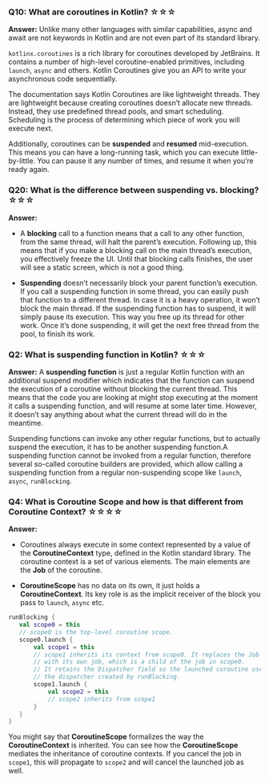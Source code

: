 ### Q10: What are coroutines in Kotlin? ☆☆☆

**Answer:**
Unlike many other languages with similar capabilities, async and await are not keywords in Kotlin and are not even part of its standard library. 

`kotlinx.coroutines` is a rich library for coroutines developed by JetBrains. It contains a number of high-level coroutine-enabled primitives, including `launch`, `async` and others. Kotlin Coroutines give you an API to write your asynchronous code sequentially. 

The documentation says Kotlin Coroutines are like lightweight threads. They are lightweight because creating coroutines doesn’t allocate new threads. Instead, they use predefined thread pools, and smart scheduling. Scheduling is the process of determining which piece of work you will execute next.

Additionally, coroutines can be **suspended** and **resumed** mid-execution. This means you can have a long-running task, which you can execute little-by-little. You can pause it any number of times, and resume it when you’re ready again. 

### Q20: What is the difference between suspending vs. blocking? ☆☆☆

**Answer:**
* A **blocking** call to a function means that a call to any other function, from the same thread, will halt the parent’s execution. Following up, this means that if you make a blocking call on the main thread’s execution, you effectively freeze the UI. Until that blocking calls finishes, the user will see a static screen, which is not a good thing.

* **Suspending** doesn’t necessarily block your parent function’s execution. If you call a suspending function in some thread, you can easily push that function to a different thread. In case it is a heavy operation, it won’t block the main thread. If the suspending function has to suspend, it will simply pause its execution. This way you free up its thread for other work. Once it’s done suspending, it will get the next free thread from the pool, to finish its work.

### Q2: What is suspending function in Kotlin? ☆☆☆

**Answer:**
A **suspending function** is just a regular Kotlin function with an additional suspend modifier which indicates that the function can suspend the execution of a coroutine without blocking the current thread. This means that the code you are looking at might stop executing at the moment it calls a suspending function, and will resume at some later time. However, it doesn’t say anything about what the current thread will do in the meantime.

Suspending functions can invoke any other regular functions, but to actually suspend the execution, it has to be another suspending function.A suspending function cannot be invoked from a regular function, therefore several so-called coroutine builders are provided, which allow calling a suspending function from a regular non-suspending scope like `launch`, `async`, `runBlocking`.

### Q4: What is Coroutine Scope and how is that different from Coroutine Context? ☆☆☆☆

**Answer:**
* Coroutines always execute in some context represented by a value of the **CoroutineContext** type, defined in the Kotlin standard library. The coroutine context is a set of various elements. The main elements are the **Job** of the coroutine.

* **CoroutineScope** has no data on its own, it just holds a **CoroutineContext**. Its key role is as the implicit receiver of the block you pass to `launch`, `async` etc.

 ```kotlin
runBlocking {
    val scope0 = this
    // scope0 is the top-level coroutine scope.
    scope0.launch {
        val scope1 = this
        // scope1 inherits its context from scope0. It replaces the Job field
        // with its own job, which is a child of the job in scope0.
        // It retains the Dispatcher field so the launched coroutine uses
        // the dispatcher created by runBlocking.
        scope1.launch {
            val scope2 = this
            // scope2 inherits from scope1
        }
    }
}
```
You might say that **CoroutineScope** formalizes the way the **CoroutineContext** is inherited. You can see how the **CoroutineScope** mediates the inheritance of coroutine contexts. If you cancel the job in `scope1`, this will propagate to `scope2` and will cancel the launched job as well.
